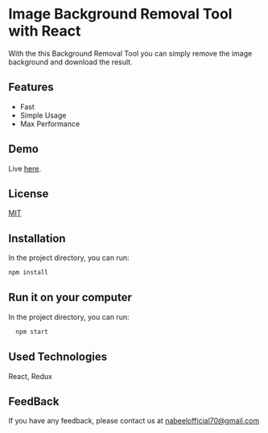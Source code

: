 

# Image Background Removal Tool with React

With the this Background Removal Tool you can simply remove the image background and download the result.

## Features

- Fast
- Simple Usage
- Max Performance

## Demo

Live [here](http://removeai.epizy.com/).


## License

[MIT](https://choosealicense.com/licenses/mit/)


## Installation

In the project directory, you can run:

```bash 
npm install

```

## Run it on your computer


In the project directory, you can run:
```bash
  npm start
```


## Used Technologies

 React, Redux


## FeedBack

If you have any feedback, please contact us at nabeelofficial70@gmail.com

  

